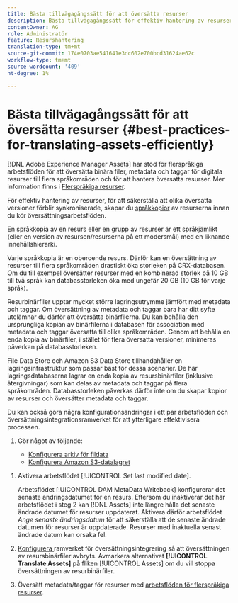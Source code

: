 ```yaml
---
title: Bästa tillvägagångssätt för att översätta resurser
description: Bästa tillvägagångssätt för effektiv hantering av resurser för att synkronisera olika översatta versioner och effektivisera översättningsarbetsflöden.
contentOwner: AG
role: Administratör
feature: Resurshantering
translation-type: tm+mt
source-git-commit: 174e0703ae541641e3dc602e700bcd31624ae62c
workflow-type: tm+mt
source-wordcount: '409'
ht-degree: 1%

---
```



# Bästa tillvägagångssätt för att översätta resurser {#best-practices-for-translating-assets-efficiently}

[!DNL Adobe Experience Manager Assets] har stöd för flerspråkiga arbetsflöden för att översätta binära filer, metadata och taggar för digitala resurser till flera språkområden och för att hantera översatta resurser. Mer information finns i [Flerspråkiga resurser](multilingual-assets.md).

För effektiv hantering av resurser, för att säkerställa att olika översatta versioner förblir synkroniserade, skapar du [språkkopior](preparing-assets-for-translation.md) av resurserna innan du kör översättningsarbetsflöden.

En språkkopia av en resurs eller en grupp av resurser är ett språkjämlikt (eller en version av resursen/resurserna på ett modersmål) med en liknande innehållshierarki.

Varje språkkopia är en oberoende resurs. Därför kan en översättning av resurser till flera språkområden drastiskt öka storleken på CRX-databasen. Om du till exempel översätter resurser med en kombinerad storlek på 10 GB till två språk kan databasstorleken öka med ungefär 20 GB (10 GB för varje språk).

Resurbinärfiler upptar mycket större lagringsutrymme jämfört med metadata och taggar. Om översättning av metadata och taggar bara har ditt syfte utelämnar du därför att översätta binärfilerna. Du kan behålla den ursprungliga kopian av binärfilerna i databasen för association med metadata och taggar översatta till olika språkområden. Genom att behålla en enda kopia av binärfiler, i stället för flera översatta versioner, minimeras påverkan på databasstorleken.

File Data Store och Amazon S3 Data Store tillhandahåller en lagringsinfrastruktur som passar bäst för dessa scenarier. De här lagringsdatabaserna lagrar en enda kopia av resursbinärfiler (inklusive återgivningar) som kan delas av metadata och taggar på flera språkområden. Databasstorleken påverkas därför inte om du skapar kopior av resurser och översätter metadata och taggar.

Du kan också göra några konfigurationsändringar i ett par arbetsflöden och översättningsintegrationsramverket för att ytterligare effektivisera processen.

1. Gör något av följande:

   * [Konfigurera arkiv för fildata](/help/sites-deploying/data-store-config.md)
   * [Konfigurera Amazon S3-datalagret](/help/sites-deploying/data-store-config.md)

<!--
1. Disable the [DAM MetaData Write-back](/help/sites-administering/workflow-offloader.md#disable-offloading) workflow.

   As the name suggests, the [!UICONTROL DAM Metadata Writeback] workflow rewrites the metadata to the binary file. Because the metadata changes after translation, writing it back to the binary file generates a different binary for a language copy.

   >[!NOTE]
   >
   >Disabling the [!UICONTROL DAM MetaData Writeback] workflow turns off XMP metadata write-back on asset binaries. Consequently, future metadata changes are no longer be saved within the assets. Evaluate the consequences before disabling this workflow.
-->

1. Aktivera arbetsflödet [!UICONTROL Set last modified date].

   Arbetsflödet [!UICONTROL DAM MetaData Writeback] konfigurerar det senaste ändringsdatumet för en resurs. Eftersom du inaktiverar det här arbetsflödet i steg 2 kan [!DNL Assets] inte längre hålla det senaste ändrade datumet för resurser uppdaterat. Aktivera därför arbetsflödet *Ange senaste ändringsdatum* för att säkerställa att de senaste ändrade datumen för resurser är uppdaterade. Resurser med inaktuella senast ändrade datum kan orsaka fel.

1. [Konfigurera ](/help/sites-administering/tc-tic.md) ramverket för översättningsintegrering så att översättningen av resursbinärfiler avbryts. Avmarkera alternativet **[!UICONTROL Translate Assets]** på fliken [!UICONTROL Assets] om du vill stoppa översättningen av resurbinärfiler.
1. Översätt metadata/taggar för resurser med [arbetsflöden för flerspråkiga resurser](multilingual-assets.md).

